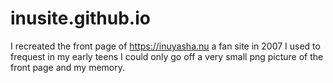 # inusite.github.io
I recreated the front page of https://inuyasha.nu a fan site in 2007 I used to frequest in my early teens
I could only go off a very small png picture of the front page and my memory.
